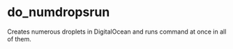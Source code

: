 # do_numdropsrun
Creates numerous droplets in DigitalOcean and runs command at once in all of them.
